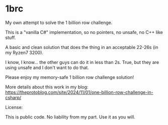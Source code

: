# 1brc
My own attempt to solve the 1 billion row challenge.

This is a "vanilla C#" implementation, so no pointers, no unsafe, no C++ like stuff.

A basic and clean solution that does the thing in an acceptable 22-26s (in my Ryzen7 3200).

I know, I know... the other guys can do it in less than 2s. True, but they are using unsafe and I don't want to do that.

Please enjoy my memory-safe 1 billion row challenge solution!

More details about this work in my blog: https://theprotoblog.com/site/2024/11/01/one-billion-row-challenge-in-csharp/


License:

This is public code. No liability from my part. Use it as you will.
